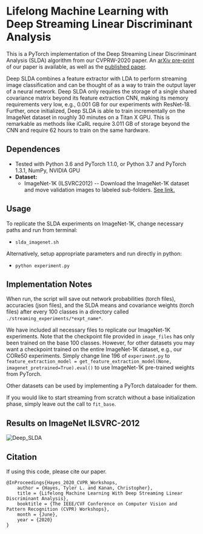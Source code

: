 Lifelong Machine Learning with Deep Streaming Linear Discriminant Analysis
=====================================
This is a PyTorch implementation of the Deep Streaming Linear Discriminant Analysis (SLDA) algorithm from our CVPRW-2020 paper. An [arXiv pre-print](https://arxiv.org/abs/1909.01520) of our paper is available, as well as the [published paper](http://openaccess.thecvf.com/content_CVPRW_2020/html/w15/Hayes_Lifelong_Machine_Learning_With_Deep_Streaming_Linear_Discriminant_Analysis_CVPRW_2020_paper.html).

Deep SLDA combines a feature extractor with LDA to perform streaming image classification and can be thought of as a way to train the output layer of a neural network. Deep SLDA only requires the storage of a single shared covariance matrix beyond its feature extraction CNN, making its memory requirements very low, e.g., 0.001 GB for our experiments with ResNet-18. Further, once initialized, Deep SLDA is able to train incrementally on the ImageNet dataset in roughly 30 minutes on a Titan X GPU. This is remarkable as methods like iCaRL require 3.011 GB of storage beyond the CNN and require 62 hours to train on the same hardware.


## Dependences 
- Tested with Python 3.6 and PyTorch 1.1.0, or Python 3.7 and PyTorch 1.3.1, NumPy, NVIDIA GPU
- **Dataset:** 
  - ImageNet-1K (ILSVRC2012) -- Download the ImageNet-1K dataset and move validation images to labeled sub-folders. [See link.](https://github.com/facebook/fb.resnet.torch/blob/master/INSTALL.md#download-the-imagenet-dataset)
  
## Usage
To replicate the SLDA experiments on ImageNet-1K, change necessary paths and run from terminal:
- `slda_imagenet.sh`

Alternatively, setup appropriate parameters and run directly in python:
- `python experiment.py`

## Implementation Notes
When run, the script will save out network probabilities (torch files), accuracies (json files), and the SLDA means and covariance weights (torch files) after every 100 classes in a directory called `./streaming_experiments/*expt_name*`. 

We have included all necessary files to replicate our ImageNet-1K experiments. Note that the checkpoint file provided in `image_files` has only been trained on the base 100 classes. However, for other datasets you may want a checkpoint trained on the entire ImageNet-1K dataset, e.g., our CORe50 experiments. Simply change line 196 of `experiment.py` to `feature_extraction_model = get_feature_extraction_model(None, imagenet_pretrained=True).eval()` to use ImageNet-1K pre-trained weights from PyTorch.

Other datasets can be used by implementing a PyTorch dataloader for them.

If you would like to start streaming from scratch without a base initialization phase, simply leave out the call to `fit_base`.

## Results on ImageNet ILSVRC-2012
![Deep_SLDA](./images/imagenet_learning_curve.png)

## Citation
If using this code, please cite our paper.
```
@InProceedings{Hayes_2020_CVPR_Workshops,
    author = {Hayes, Tyler L. and Kanan, Christopher},
    title = {Lifelong Machine Learning With Deep Streaming Linear Discriminant Analysis},
    booktitle = {The IEEE/CVF Conference on Computer Vision and Pattern Recognition (CVPR) Workshops},
    month = {June},
    year = {2020}
}
